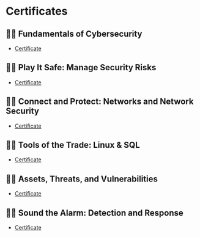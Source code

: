 # Certificates
<h2>👨‍💻 Fundamentals of Cybersecurity</h2>

 - [Certificate](https://github.com/alejandro-garf/Certificates/blob/main/Foundations%20Of%20Cybersecurity.pdf)

<h2>👨‍💻 Play It Safe: Manage Security Risks</h2>

 - [Certificate](https://github.com/alejandro-garf/Certificates/blob/main/PlayItSafe.pdf)

<h2>👨‍💻 Connect and Protect: Networks and Network Security</h2>

 - [Certificate](https://github.com/alejandro-garf/Certificates/blob/main/Networks%24NetworkSecurity.pdf)

<h2>👨‍💻 Tools of the Trade: Linux & SQL</h2>

 - [Certificate](https://github.com/alejandro-garf/Certificates/blob/main/ToolsOfTheTrade-Linux%26SQL.pdf)

<h2>👨‍💻 Assets, Threats, and Vulnerabilities</h2>

 - [Certificate](https://github.com/alejandro-garf/Certificates/blob/main/Assets%2C%20Threats%2C%20and%20Vulnerabilities.pdf)

<h2>👨‍💻 Sound the Alarm: Detection and Response</h2>

 - [Certificate](https://github.com/alejandro-garf/Certificates/blob/main/SoundtheAlarm.pdf)



